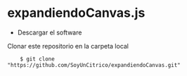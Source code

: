 # expandiendoCanvas.js

* Descargar el software

Clonar este repositorio en la carpeta local

```
    $ git clone  "https://github.com/SoyUnCitrico/expandiendoCanvas.git"
```

